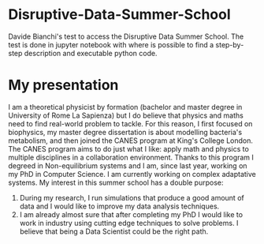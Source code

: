 # Disruptive-Data-Summer-School

Davide Bianchi's test to access the Disruptive Data Summer School. The test is done in jupyter notebook with where is possible to find a step-by-step description and executable python code.

# My presentation
I am a theoretical physicist by formation (bachelor and master degree in University of Rome La Sapienza) but I do believe that physics and maths need to find real-world problem to tackle. For this reason, I first focused on biophysics, my master degree dissertation is about modelling bacteria's metabolism, and then joined the CANES program at King's College London. The CANES program aims to do just what I like: apply math and physics to multiple disciplines in a collaboration environment. Thanks to this program I degreed in Non-equilibrium systems and I am, since last year, working on my PhD in Computer Science. I am currently working on complex adaptative systems. My interest in this summer school has a double purpose:
1. During my research, I run simulations that produce a good amount of data and I would like to improve my data analysis techniques.
2. I am already almost sure that after completing my PhD I would like to work in industry using cutting edge techniques to solve problems. I believe that being a Data Scientist could be the right path.
